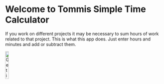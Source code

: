# Welcome to Tommis Simple Time Calculator

If you work on different projects it may be necessary to sum hours of work related to that project. This is what this app does. Just enter hours and minutes and add or subtract them.

<a href='https://play.google.com/store/apps/details?id=com.thomaskuenneth.zeitrechner&pcampaignid=pcampaignidMKT-Other-global-all-co-prtnr-py-PartBadge-Mar2515-1'><img alt='Get it on Google Play' src='https://play.google.com/intl/en_us/badges/static/images/badges/en_badge_web_generic.png' width="15%" /></a>
